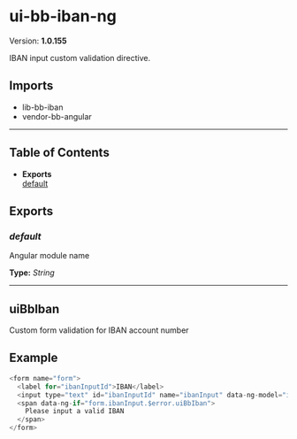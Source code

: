 # ui-bb-iban-ng


Version: **1.0.155**

IBAN input custom validation directive.

## Imports

* lib-bb-iban
* vendor-bb-angular

---

## Table of Contents
- **Exports**<br/>    <a href="#default">default</a><br/>

## Exports

### <a name="default"></a>*default*

Angular module name

**Type:** *String*


---

## uiBbIban

Custom form validation for IBAN account number

## Example

```javascript
<form name="form">
  <label for="ibanInputId">IBAN</label>
  <input type="text" id="ibanInputId" name="ibanInput" data-ng-model="iban" ui-bb-iban />
  <span data-ng-if="form.ibanInput.$error.uiBbIban">
    Please input a valid IBAN
  </span>
</form>
```
